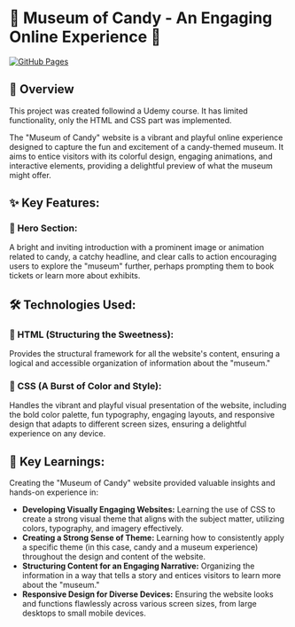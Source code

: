 # 🍬 Museum of Candy - An Engaging Online Experience 🍭
[![GitHub Pages](https://img.shields.io/badge/GitHub%20Pages-Deployed-brightgreen)](https://ellamm.github.io/museum-of-candy/)

## 🍬 Overview

This project was created followind a Udemy course. It has limited functionality, only the HTML and CSS part was implemented. 

The "Museum of Candy" website is a vibrant and playful online experience designed to capture the fun and excitement of a candy-themed museum. It aims to entice visitors with its colorful design, engaging animations, and interactive elements, providing a delightful preview of what the museum might offer.

## ✨ Key Features:

### 🍭 Hero Section:

A bright and inviting introduction with a prominent image or animation related to candy, a catchy headline, and clear calls to action encouraging users to explore the "museum" further, perhaps prompting them to book tickets or learn more about exhibits.

## 🛠️ Technologies Used:

### 🧱 HTML (Structuring the Sweetness):

Provides the structural framework for all the website's content, ensuring a logical and accessible organization of information about the "museum."

### 🎨 CSS (A Burst of Color and Style):

Handles the vibrant and playful visual presentation of the website, including the bold color palette, fun typography, engaging layouts, and responsive design that adapts to different screen sizes, ensuring a delightful experience on any device.

## 🧠 Key Learnings:

Creating the "Museum of Candy" website provided valuable insights and hands-on experience in:

* **Developing Visually Engaging Websites:** Learning the use of CSS to create a strong visual theme that aligns with the subject matter, utilizing colors, typography, and imagery effectively.
* **Creating a Strong Sense of Theme:** Learning how to consistently apply a specific theme (in this case, candy and a museum experience) throughout the design and content of the website.
* **Structuring Content for an Engaging Narrative:** Organizing the information in a way that tells a story and entices visitors to learn more about the "museum."
* **Responsive Design for Diverse Devices:** Ensuring the website looks and functions flawlessly across various screen sizes, from large desktops to small mobile devices.
